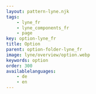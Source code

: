 ```yaml
---
layout: pattern-lyne.njk
tags: 
    - lyne_fr
    - lyne_components_fr
    - page
key: option-lyne_fr
title: Option
parent: option-folder-lyne_fr
image: lyne/overview/option.webp
keywords: option
order: 300
availablelanguages: 
    - de
    - en
---
```

